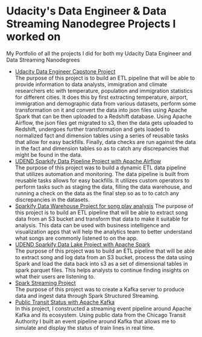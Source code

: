 # Udacity's Data Engineer & Data Streaming Nanodegree Projects I worked on
My Portfolio of all the projects I did for both my Udacity Data Engineer and Data Streaming Nanodegrees

- [Udacity Data Engineer Capstone Project](https://github.com/jonathankamau/udend-capstone-project) <br>
The purpose of this project is to build an ETL pipeline that will be able to provide information to data analysts, immigration and climate researchers etc with temperature, population and immigration statistics for different cities. It does this by first extracting temperature, airport, immigration and demographic data from various datasets, perform some transformation on it and convert the data into json files using Apache Spark that can be then uploaded to a Redshift database. Using Apache Airflow, the json files get migrated to s3, then the data gets uploaded to Redshift, undergoes further transformation and gets loaded to normalized fact and dimension tables using a series of reusable tasks that allow for easy backfills. Finally, data checks are run against the data in the fact and dimension tables so as to catch any discrepancies that might be found in the data.
- [UDEND Sparkify Data Pipeline Project with Apache Airflow](https://github.com/jonathankamau/udend-data-pipeline-project) <br>
The purpose of this project was to build a dynamic ETL data pipeline that utilizes automation and monitoring. The data pipeline is built from reusable tasks allows for easy backfills. It utilizes custom operators to perform tasks such as staging the data, filling the data warehouse, and running a check on the data as the final step so as to to catch any discrepancies in the datasets.
- [Sparkify Data Warehouse Project for song play analysis](https://github.com/jonathankamau/udend-data-warehouse-project)
The purpose of this project is to build an ETL pipeline that will be able to extract song data from an S3 bucket and transform that data to make it suitable for analysis. This data can be used with business intelligence and visualization apps that will help the analytics team to better understand what songs are commonly listened to on the app.
- [UDEND Sparkify Data Lake Project with Apache Spark](https://github.com/jonathankamau/udacity-data-lake-project) <br>
The purpose of this project was to build an ETL pipeline that will be able to extract song and log data from an S3 bucket, process the data using Spark and load the data back into s3 as a set of dimensional tables in spark parquet files. This helps analysts to continue finding insights on what their users are listening to.
- [Spark Streaming Project](https://github.com/jonathankamau/udacity-spark-streaming-project) <br>
The purpose of this project was to create a Kafka server to produce data and ingest data through Spark Structured Streaming.
- [Public Transit Status with Apache Kafka](https://github.com/jonathankamau/public-transportation-project) <br>
In this project, I constructed a streaming event pipeline around Apache Kafka and its ecosystem. Using public data from the Chicago Transit Authority I built an event pipeline around Kafka that allows me to simulate and display the status of train lines in real time.

